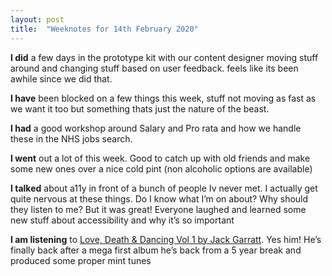 ```yaml
---
layout: post
title:  "Weeknotes for 14th February 2020"
---
```



**I did** a few days in the prototype kit with our content designer moving stuff around and changing stuff based on user feedback. feels like its been awhile since we did that.

**I have** been blocked on a few things this week, stuff not moving as fast as we want it too but something thats just the nature of the beast.

**I had** a good workshop around Salary and Pro rata and how we handle these in the NHS jobs search.

**I went**  out a lot of this week. Good to catch up with old friends and make some new ones over a nice cold pint (non alcoholic options are available)

**I talked** about a11y in front of a bunch of people Iv never met. I actually get quite nervous at these things. Do I know what I’m on about? Why should they listen to me? But it was great! Everyone laughed and learned some new stuff about accessibility and why it’s so important

**I am listening** to [Love, Death & Dancing Vol 1 by Jack Garratt](https://open.spotify.com/album/0Q4gkC5bdkzMHdeB5VLwLz?si=16uzCtWaTEaP6S4x8M6lCg). Yes him! He’s finally back after a mega first album he’s back from a 5 year break and produced some proper mint tunes
